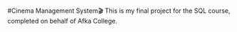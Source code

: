 #Cinema Management System🎬
This is my final project for the SQL course, completed on behalf of Afka College.
